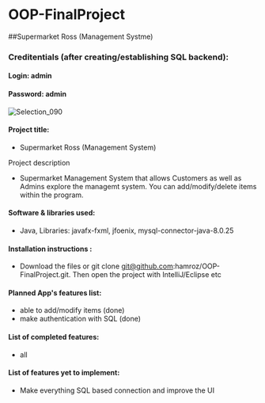 # OOP-FinalProject

##Supermarket Ross (Management Systme)

### Creditentials (after creating/establishing SQL backend):
#### Login: admin
#### Password: admin



![Selection_090](https://user-images.githubusercontent.com/62178569/120062766-35bdac80-c07d-11eb-94f4-094ceb6a427a.png)



#### Project title:
- Supermarket Ross (Management System)

Project description 
-  Supermarket Management System that allows Customers as well as Admins explore the managemt system. You can add/modify/delete items within the program.

#### Software & libraries used: 
- Java, Libraries: javafx-fxml, jfoenix, mysql-connector-java-8.0.25 

#### Installation instructions : 
- Download the files or git clone git@github.com:hamroz/OOP-FinalProject.git. Then open the project with IntelliJ/Eclipse etc

#### Planned App's features list: 
- able to add/modify items (done) 
- make authentication with SQL (done)

#### List of completed features: 
- all

#### List of features yet to implement: 
- Make everything SQL based connection and improve the UI 

